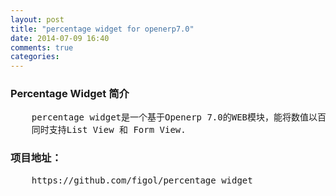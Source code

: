 ```yaml
---
layout: post
title: "percentage widget for openerp7.0"
date: 2014-07-09 16:40
comments: true
categories: 
---
```

<h3>Percentage Widget 简介</h3>
<pre>
	percentage widget是一个基于Openerp 7.0的WEB模块，能将数值以百分比的形式呈现给用户；
	同时支持List View 和 Form View.
</pre>
<h3>项目地址：</h3>
<pre>
	https://github.com/figol/percentage_widget	
</pre>
